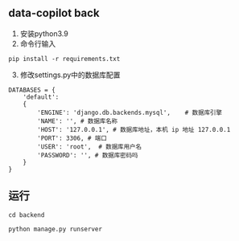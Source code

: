 ## data-copilot back

1. 安装python3.9
2. 命令行输入 
```
pip install -r requirements.txt
```
3. 修改settings.py中的数据库配置
```
DATABASES = {
    'default':
    {
        'ENGINE': 'django.db.backends.mysql',    # 数据库引擎
        'NAME': '', # 数据库名称
        'HOST': '127.0.0.1', # 数据库地址，本机 ip 地址 127.0.0.1
        'PORT': 3306, # 端口
        'USER': 'root',  # 数据库用户名
        'PASSWORD': '', # 数据库密码吗
    }
}
```
## 运行
```
cd backend
```
```
python manage.py runserver 
```
